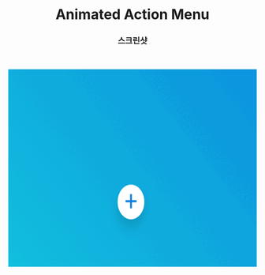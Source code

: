 <h1 align="center">Animated Action Menu</h1>

<h3 align="center">스크린샷</h3>
</br>
<p align="center"> 
<img src="./screenshot_gif.gif" width="650" height="400" />
</p>
